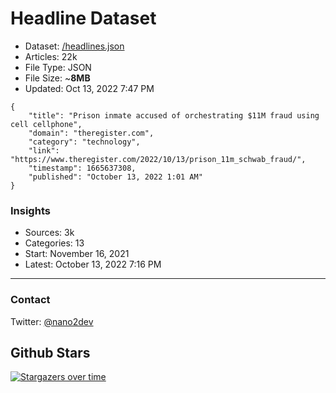 # Headline Dataset

- Dataset: [/headlines.json](https://raw.githubusercontent.com/fwd/news/master/headlines.json) 
- Articles: 22k
- File Type: JSON
- File Size: ~**8MB**
- Updated: Oct 13, 2022 7:47 PM

```
{
    "title": "Prison inmate accused of orchestrating $11M fraud using cell cellphone",
    "domain": "theregister.com",
    "category": "technology",
    "link": "https://www.theregister.com/2022/10/13/prison_11m_schwab_fraud/",
    "timestamp": 1665637308,
    "published": "October 13, 2022 1:01 AM"
}
```

### Insights

- Sources: 3k
- Categories: 13
- Start: November 16, 2021
- Latest: October 13, 2022 7:16 PM

---

### Contact 

Twitter: [@nano2dev](https://twitter.com/nano2dev)

## Github Stars

[![Stargazers over time](https://starchart.cc/fwd/news.svg)](https://starchart.cc/fwd/news)
